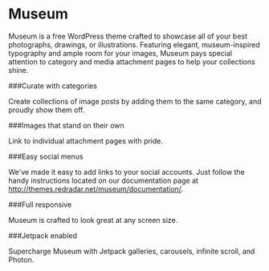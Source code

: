 Museum
===

Museum is a free WordPress theme crafted to showcase all of your best photographs, drawings, or illustrations. Featuring elegant, museum-inspired typography and ample room for your images, Museum pays special attention to category and media attachment pages to help your collections shine.

###Curate with categories

Create collections of image posts by adding them to the same category, and proudly show them off.

###Images that stand on their own

Link to individual attachment pages with pride.

###Easy social menus

We've made it easy to add links to your social accounts. Just follow the handy instructions located on our documentation page at http://themes.redradar.net/museum/documentation/.

###Full responsive

Museum is crafted to look great at any screen size.

###Jetpack enabled

Supercharge Museum with Jetpack galleries, carousels, infinite scroll, and Photon.
